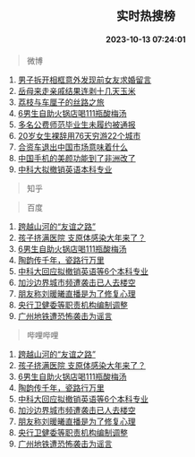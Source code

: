 <div align="center"><h2>实时热搜榜</h2><h4>2023-10-13 07:24:01</h4></div>

> 微博  

1. [男子拆开相框意外发现前女友求婚留言](https://s.weibo.com/weibo?q=%23%E7%94%B7%E5%AD%90%E6%8B%86%E5%BC%80%E7%9B%B8%E6%A1%86%E6%84%8F%E5%A4%96%E5%8F%91%E7%8E%B0%E5%89%8D%E5%A5%B3%E5%8F%8B%E6%B1%82%E5%A9%9A%E7%95%99%E8%A8%80%23&t=31&band_rank=1&Refer=top)<br />
2. [岳母来走亲戚结果连剥十几天玉米](https://s.weibo.com/weibo?q=%23%E5%B2%B3%E6%AF%8D%E6%9D%A5%E8%B5%B0%E4%BA%B2%E6%88%9A%E7%BB%93%E6%9E%9C%E8%BF%9E%E5%89%A5%E5%8D%81%E5%87%A0%E5%A4%A9%E7%8E%89%E7%B1%B3%23&t=31&band_rank=2&Refer=top)<br />
3. [荔枝与车厘子的丝路之旅](https://s.weibo.com/weibo?q=%23%E8%8D%94%E6%9E%9D%E4%B8%8E%E8%BD%A6%E5%8E%98%E5%AD%90%E7%9A%84%E4%B8%9D%E8%B7%AF%E4%B9%8B%E6%97%85%23&t=31&band_rank=3&Refer=top)<br />
4. [6男生自助火锅店喝111瓶酸梅汤](https://s.weibo.com/weibo?q=%236%E7%94%B7%E7%94%9F%E8%87%AA%E5%8A%A9%E7%81%AB%E9%94%85%E5%BA%97%E5%96%9D111%E7%93%B6%E9%85%B8%E6%A2%85%E6%B1%A4%23&t=31&band_rank=4&Refer=top)<br />
5. [多名公费师范毕业生未履约被通报](https://s.weibo.com/weibo?q=%23%E5%A4%9A%E5%90%8D%E5%85%AC%E8%B4%B9%E5%B8%88%E8%8C%83%E6%AF%95%E4%B8%9A%E7%94%9F%E6%9C%AA%E5%B1%A5%E7%BA%A6%E8%A2%AB%E9%80%9A%E6%8A%A5%23&t=31&band_rank=5&Refer=top)<br />
6. [20岁女生裸辞用76天穷游22个城市](https://s.weibo.com/weibo?q=%2320%E5%B2%81%E5%A5%B3%E7%94%9F%E8%A3%B8%E8%BE%9E%E7%94%A876%E5%A4%A9%E7%A9%B7%E6%B8%B822%E4%B8%AA%E5%9F%8E%E5%B8%82%23&t=31&band_rank=6&Refer=top)<br />
7. [合资车退出中国市场意味着什么](https://s.weibo.com/weibo?q=%23%E5%90%88%E8%B5%84%E8%BD%A6%E9%80%80%E5%87%BA%E4%B8%AD%E5%9B%BD%E5%B8%82%E5%9C%BA%E6%84%8F%E5%91%B3%E7%9D%80%E4%BB%80%E4%B9%88%23&t=31&band_rank=7&Refer=top)<br />
8. [中国手机的美颜功能到了非洲改了](https://s.weibo.com/weibo?q=%23%E4%B8%AD%E5%9B%BD%E6%89%8B%E6%9C%BA%E7%9A%84%E7%BE%8E%E9%A2%9C%E5%8A%9F%E8%83%BD%E5%88%B0%E4%BA%86%E9%9D%9E%E6%B4%B2%E6%94%B9%E4%BA%86%23&t=31&band_rank=8&Refer=top)<br />
9. [中科大拟撤销英语本科专业](https://s.weibo.com/weibo?q=%23%E4%B8%AD%E7%A7%91%E5%A4%A7%E6%8B%9F%E6%92%A4%E9%94%80%E8%8B%B1%E8%AF%AD%E6%9C%AC%E7%A7%91%E4%B8%93%E4%B8%9A%23&t=31&band_rank=9&Refer=top)<br />

> 知乎  


> 百度  

1. [跨越山河的“友谊之路”](https://www.baidu.com/s?wd=%E8%B7%A8%E8%B6%8A%E5%B1%B1%E6%B2%B3%E7%9A%84%E2%80%9C%E5%8F%8B%E8%B0%8A%E4%B9%8B%E8%B7%AF%E2%80%9D&sa=fyb_news&rsv_dl=fyb_news)<br />
2. [孩子挤满医院 支原体感染大年来了？](https://www.baidu.com/s?wd=%E5%AD%A9%E5%AD%90%E6%8C%A4%E6%BB%A1%E5%8C%BB%E9%99%A2+%E6%94%AF%E5%8E%9F%E4%BD%93%E6%84%9F%E6%9F%93%E5%A4%A7%E5%B9%B4%E6%9D%A5%E4%BA%86%EF%BC%9F&sa=fyb_news&rsv_dl=fyb_news)<br />
3. [6男生自助火锅店喝111瓶酸梅汤](https://www.baidu.com/s?wd=6%E7%94%B7%E7%94%9F%E8%87%AA%E5%8A%A9%E7%81%AB%E9%94%85%E5%BA%97%E5%96%9D111%E7%93%B6%E9%85%B8%E6%A2%85%E6%B1%A4&sa=fyb_news&rsv_dl=fyb_news)<br />
4. [陶韵传千年，瓷路行万里](https://www.baidu.com/s?wd=%E9%99%B6%E9%9F%B5%E4%BC%A0%E5%8D%83%E5%B9%B4%EF%BC%8C%E7%93%B7%E8%B7%AF%E8%A1%8C%E4%B8%87%E9%87%8C&sa=fyb_news&rsv_dl=fyb_news)<br />
5. [中科大回应拟撤销英语等6个本科专业](https://www.baidu.com/s?wd=%E4%B8%AD%E7%A7%91%E5%A4%A7%E5%9B%9E%E5%BA%94%E6%8B%9F%E6%92%A4%E9%94%80%E8%8B%B1%E8%AF%AD%E7%AD%896%E4%B8%AA%E6%9C%AC%E7%A7%91%E4%B8%93%E4%B8%9A&sa=fyb_news&rsv_dl=fyb_news)<br />
6. [加沙边界城市频遭袭击已人去楼空](https://www.baidu.com/s?wd=%E5%8A%A0%E6%B2%99%E8%BE%B9%E7%95%8C%E5%9F%8E%E5%B8%82%E9%A2%91%E9%81%AD%E8%A2%AD%E5%87%BB%E5%B7%B2%E4%BA%BA%E5%8E%BB%E6%A5%BC%E7%A9%BA&sa=fyb_news&rsv_dl=fyb_news)<br />
7. [朋友称刘暖曦直播是为了修复心理](https://www.baidu.com/s?wd=%E6%9C%8B%E5%8F%8B%E7%A7%B0%E5%88%98%E6%9A%96%E6%9B%A6%E7%9B%B4%E6%92%AD%E6%98%AF%E4%B8%BA%E4%BA%86%E4%BF%AE%E5%A4%8D%E5%BF%83%E7%90%86&sa=fyb_news&rsv_dl=fyb_news)<br />
8. [央行卫健委等职责机构编制调整](https://www.baidu.com/s?wd=%E5%A4%AE%E8%A1%8C%E5%8D%AB%E5%81%A5%E5%A7%94%E7%AD%89%E8%81%8C%E8%B4%A3%E6%9C%BA%E6%9E%84%E7%BC%96%E5%88%B6%E8%B0%83%E6%95%B4&sa=fyb_news&rsv_dl=fyb_news)<br />
9. [广州地铁遭恐怖袭击为谣言](https://www.baidu.com/s?wd=%E5%B9%BF%E5%B7%9E%E5%9C%B0%E9%93%81%E9%81%AD%E6%81%90%E6%80%96%E8%A2%AD%E5%87%BB%E4%B8%BA%E8%B0%A3%E8%A8%80&sa=fyb_news&rsv_dl=fyb_news)<br />

> 哔哩哔哩  

1. [跨越山河的“友谊之路”](https://www.baidu.com/s?wd=%E8%B7%A8%E8%B6%8A%E5%B1%B1%E6%B2%B3%E7%9A%84%E2%80%9C%E5%8F%8B%E8%B0%8A%E4%B9%8B%E8%B7%AF%E2%80%9D&sa=fyb_news&rsv_dl=fyb_news)<br />
2. [孩子挤满医院 支原体感染大年来了？](https://www.baidu.com/s?wd=%E5%AD%A9%E5%AD%90%E6%8C%A4%E6%BB%A1%E5%8C%BB%E9%99%A2+%E6%94%AF%E5%8E%9F%E4%BD%93%E6%84%9F%E6%9F%93%E5%A4%A7%E5%B9%B4%E6%9D%A5%E4%BA%86%EF%BC%9F&sa=fyb_news&rsv_dl=fyb_news)<br />
3. [6男生自助火锅店喝111瓶酸梅汤](https://www.baidu.com/s?wd=6%E7%94%B7%E7%94%9F%E8%87%AA%E5%8A%A9%E7%81%AB%E9%94%85%E5%BA%97%E5%96%9D111%E7%93%B6%E9%85%B8%E6%A2%85%E6%B1%A4&sa=fyb_news&rsv_dl=fyb_news)<br />
4. [陶韵传千年，瓷路行万里](https://www.baidu.com/s?wd=%E9%99%B6%E9%9F%B5%E4%BC%A0%E5%8D%83%E5%B9%B4%EF%BC%8C%E7%93%B7%E8%B7%AF%E8%A1%8C%E4%B8%87%E9%87%8C&sa=fyb_news&rsv_dl=fyb_news)<br />
5. [中科大回应拟撤销英语等6个本科专业](https://www.baidu.com/s?wd=%E4%B8%AD%E7%A7%91%E5%A4%A7%E5%9B%9E%E5%BA%94%E6%8B%9F%E6%92%A4%E9%94%80%E8%8B%B1%E8%AF%AD%E7%AD%896%E4%B8%AA%E6%9C%AC%E7%A7%91%E4%B8%93%E4%B8%9A&sa=fyb_news&rsv_dl=fyb_news)<br />
6. [加沙边界城市频遭袭击已人去楼空](https://www.baidu.com/s?wd=%E5%8A%A0%E6%B2%99%E8%BE%B9%E7%95%8C%E5%9F%8E%E5%B8%82%E9%A2%91%E9%81%AD%E8%A2%AD%E5%87%BB%E5%B7%B2%E4%BA%BA%E5%8E%BB%E6%A5%BC%E7%A9%BA&sa=fyb_news&rsv_dl=fyb_news)<br />
7. [朋友称刘暖曦直播是为了修复心理](https://www.baidu.com/s?wd=%E6%9C%8B%E5%8F%8B%E7%A7%B0%E5%88%98%E6%9A%96%E6%9B%A6%E7%9B%B4%E6%92%AD%E6%98%AF%E4%B8%BA%E4%BA%86%E4%BF%AE%E5%A4%8D%E5%BF%83%E7%90%86&sa=fyb_news&rsv_dl=fyb_news)<br />
8. [央行卫健委等职责机构编制调整](https://www.baidu.com/s?wd=%E5%A4%AE%E8%A1%8C%E5%8D%AB%E5%81%A5%E5%A7%94%E7%AD%89%E8%81%8C%E8%B4%A3%E6%9C%BA%E6%9E%84%E7%BC%96%E5%88%B6%E8%B0%83%E6%95%B4&sa=fyb_news&rsv_dl=fyb_news)<br />
9. [广州地铁遭恐怖袭击为谣言](https://www.baidu.com/s?wd=%E5%B9%BF%E5%B7%9E%E5%9C%B0%E9%93%81%E9%81%AD%E6%81%90%E6%80%96%E8%A2%AD%E5%87%BB%E4%B8%BA%E8%B0%A3%E8%A8%80&sa=fyb_news&rsv_dl=fyb_news)<br />
